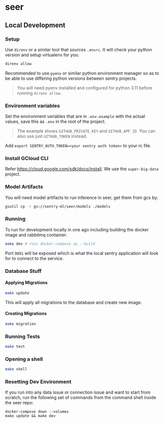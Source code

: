 # seer

## Local Development

### Setup

Use `direnv` or a similar tool that sources `.envrc`. It will check your python version and setup virtualenv for you:

```bash
direnv allow
```

Recommended to use `pyenv` or similar python environment manager so as to be able to use differing python versions between sentry projects.

> You will need pyenv installed and configured for python 3.11 before running `direnv allow`.

### Environment variables

Set the environment variables that are in `.env.example` with the actual values, save this as `.env` in the root of the project.

> The example shows `GITHUB_PRIVATE_KEY` and `GITHUB_APP_ID`. You can also use just `GITHUB_TOKEN` instead.

Add `export SENTRY_AUTH_TOKEN=<your sentry auth token>` to your rc file.

### Install GCloud CLI

Refer <https://cloud.google.com/sdk/docs/install>. We use the `super-big-data` project.

### Model Artifacts

You will need model artifacts to run inference in seer, get them from gcs by:

```bash
gsutil cp -r gs://sentry-ml/seer/models ./models
```

### Running

To run for development locally in one ago including building the docker image and rabbitmq container:

```bash
make dev # runs docker-compose up --build
```

Port `9091` will be exposed which is what the local sentry application will look for to connect to the service.

### Database Stuff

#### Applying Migrations

```bash
make update
```

This will apply all migrations to the database and create new image.

#### Creating Migrations

```bash
make migration
```

### Running Tests

```bash
make test
```

### Opening a shell

```bash
make shell
```

### Resetting Dev Environment

If you run into any data issue or connection issue and want to start from scratch, run the following set of commands from the command shell inside the seer repo:

```
docker-compose down --volumes
make update && make dev
```
